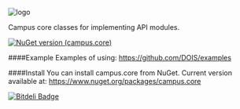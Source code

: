 ![logo](http://habrastorage.org/storage3/bb1/b4a/c3c/bb1b4ac3c1a11f43e5fbbea645057571.png)

Campus core classes for implementing API modules.<br />

[![NuGet version (campus.core)](https://img.shields.io/nuget/v/campus.core.svg?style=flat-square)](https://www.nuget.org/packages/campus.core/)

####Example 
Examples of using: https://github.com/DOIS/examples


####Install
You can install campus.core from NuGet.
Current version available at: https://www.nuget.org/packages/campus.core


[![Bitdeli Badge](https://d2weczhvl823v0.cloudfront.net/DOIS/campus.core/trend.png)](https://bitdeli.com/free "Bitdeli Badge")

